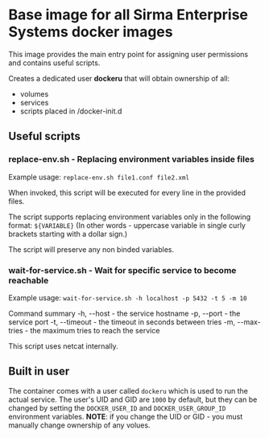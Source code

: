 # Base image for all Sirma Enterprise Systems docker images

This image provides the main entry point for assigning user permissions and contains useful scripts.

Creates a dedicated user **dockeru** that will obtain ownership of all:
* volumes
* services
* scripts placed in /docker-init.d

## Useful scripts
### replace-env.sh - Replacing environment variables inside files 

Example usage: `replace-env.sh file1.conf file2.xml`

When invoked, this script will be executed for every line in the provided files.

The script supports replacing environment variables only in the following format: `${VARIABLE}`
(In other words - uppercase variable in single curly brackets starting with a dollar sign.)

The script will preserve any non binded variables.

### wait-for-service.sh - Wait for specific service to become reachable

Example usage: `wait-for-service.sh -h localhost -p 5432 -t 5 -m 10`

Command summary
    -h, --host - the service hostname
    -p, --port - the service port
    -t, --timeout - the timeout in seconds between tries
    -m, --max-tries - the maximum tries to reach the service


This script uses netcat internally.

## Built in user
The container comes with a user called `dockeru` which is used to run the actual service.
The user's UID and GID are `1000` by default, but they can be changed by setting the `DOCKER_USER_ID` and `DOCKER_USER_GROUP_ID` environment variables.
__NOTE__: if you change the UID or GID - you must manually change ownership of any volues.